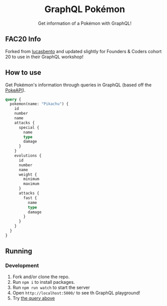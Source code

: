 <h1 align="center">GraphQL Pokémon</h1>
<p align="center">
  Get information of a Pokémon with GraphQL!<br />
</p>

## FAC20 Info

Forked from [lucasbento](https://github.com/lucasbento/graphql-pokemon) and updated slightly for Founders & Coders cohort 20 to use in their GraphQL workshop!

## How to use

Get Pokémon's information through queries in GraphQL (based off the [PokeAPI](https://pokeapi.co/)).

```graphql
query {
  pokemon(name: "Pikachu") {
    id
    number
    name
    attacks {
      special {
        name
        type
        damage
      }
    }
    evolutions {
      id
      number
      name
      weight {
        minimum
        maximum
      }
      attacks {
        fast {
          name
          type
          damage
        }
      }
    }
  }
}
```

## Running

### Development

1. Fork and/or clone the repo.
2. Run `npm i` to install packages.
3. Run `npm run watch` to start the server
4. Open `http://localhost:5000/` to see th GraphQL playground!
5. Try [the query above](http://localhost:5000/?query=query%20%7B%0A%20%20pokemons(first%3A10)%20%7B%0A%20%20%20%20id%0A%20%20%20%20number%0A%20%20%20%20name%0A%20%20%20%20attacks%20%7B%0A%20%20%20%20%20%20special%20%7B%0A%20%20%20%20%20%20%20%20name%0A%20%20%20%20%20%20%20%20type%0A%20%20%20%20%20%20%20%20damage%0A%20%20%20%20%20%20%7D%0A%20%20%20%20%7D%0A%20%20%20%20evolutions%20%7B%0A%20%20%20%20%20%20id%0A%20%20%20%20%20%20number%0A%20%20%20%20%20%20name%0A%20%20%20%20%20%20weight%20%7B%0A%20%20%20%20%20%20%20%20minimum%0A%20%20%20%20%20%20%20%20maximum%0A%20%20%20%20%20%20%7D%0A%20%20%20%20%20%20attacks%20%7B%0A%20%20%20%20%20%20%20%20fast%20%7B%0A%20%20%20%20%20%20%20%20%20%20name%0A%20%20%20%20%20%20%20%20%20%20type%0A%20%20%20%20%20%20%20%20%20%20damage%0A%20%20%20%20%20%20%20%20%7D%0A%20%20%20%20%20%20%7D%0A%20%20%20%20%7D%0A%20%20%7D%0A%7D)
